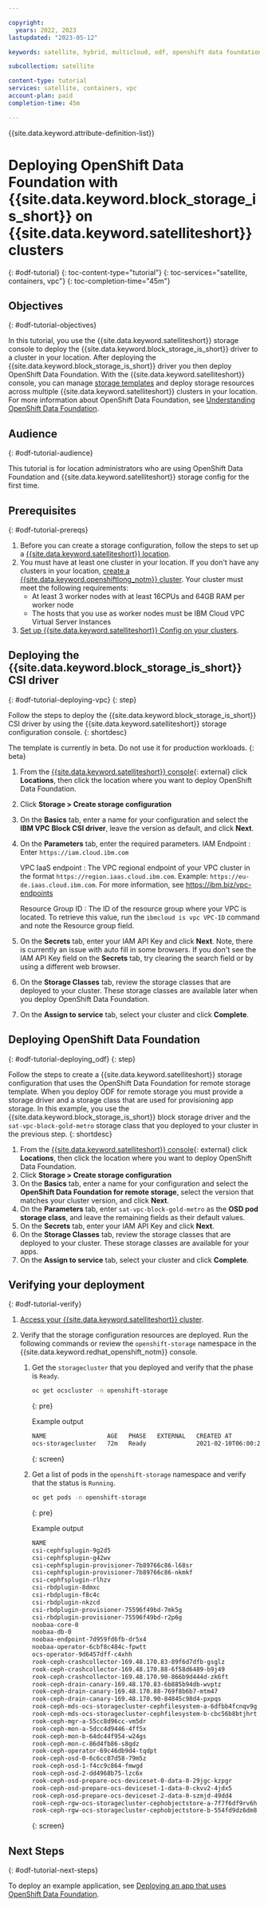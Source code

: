 ```yaml
---

copyright:
  years: 2022, 2023
lastupdated: "2023-05-12"

keywords: satellite, hybrid, multicloud, odf, openshift data foundation

subcollection: satellite

content-type: tutorial
services: satellite, containers, vpc
account-plan: paid
completion-time: 45m

---
```


{{site.data.keyword.attribute-definition-list}}


# Deploying OpenShift Data Foundation with {{site.data.keyword.block_storage_is_short}} on {{site.data.keyword.satelliteshort}} clusters 
{: #odf-tutorial}
{: toc-content-type="tutorial"}
{: toc-services="satellite, containers, vpc"}
{: toc-completion-time="45m"}

## Objectives
{: #odf-tutorial-objectives}

In this tutorial, you use the {{site.data.keyword.satelliteshort}} storage console to deploy the {{site.data.keyword.block_storage_is_short}} driver to a cluster in your location. After deploying the {{site.data.keyword.block_storage_is_short}} driver you then deploy OpenShift Data Foundation. With the {{site.data.keyword.satelliteshort}} console, you can manage [storage templates](/docs/satellite?topic=satellite-storage-template-ov) and deploy storage resources across multiple {{site.data.keyword.satelliteshort}} clusters in your location. For more information about OpenShift Data Foundation, see [Understanding OpenShift Data Foundation](/docs/openshift?topic=openshift-ocs-storage-prep). 


## Audience
{: #odf-tutorial-audience}

This tutorial is for location administrators who are using OpenShift Data Foundation and {{site.data.keyword.satelliteshort}} storage config for the first time.

## Prerequisites
{: #odf-tutorial-prereqs}

1. Before you can create a storage configuration, follow the steps to set up a [{{site.data.keyword.satelliteshort}} location](/docs/satellite?topic=satellite-locations).
1. You must have at least one cluster in your location. If you don't have any clusters in your location, [create a {{site.data.keyword.openshiftlong_notm}} cluster](/docs/openshift?topic=openshift-satellite-clusters). Your cluster must meet the following requirements:
    * At least 3 worker nodes with at least 16CPUs and 64GB RAM per worker node
    * The hosts that you use as worker nodes must be IBM Cloud VPC Virtual Server Instances
1. [Set up {{site.data.keyword.satelliteshort}} Config on your clusters](/docs/satellite?topic=satellite-satcon-manage-direct-upload).


## Deploying the {{site.data.keyword.block_storage_is_short}} CSI driver
{: #odf-tutorial-deploying-vpc}
{: step}

Follow the steps to deploy the {{site.data.keyword.block_storage_is_short}} CSI driver by using the {{site.data.keyword.satelliteshort}} storage configuration console.
{: shortdesc}

The template is currently in beta. Do not use it for production workloads. 
{: beta}

1. From the [{{site.data.keyword.satelliteshort}} console](https://cloud.ibm.com/satellite/locations){: external} click **Locations**, then click the location where you want to deploy OpenShift Data Foundation.
1. Click **Storage > Create storage configuration** 
1. On the **Basics** tab, enter a name for your configuration and select the **IBM VPC Block CSI driver**, leave the version as default, and click **Next**.
1. On the **Parameters** tab, enter the required parameters. 
    IAM Endpoint
    :   Enter `https://iam.cloud.ibm.com`

    VPC IaaS endpoint
    :   The VPC regional endpoint of your VPC cluster in the format `https://region.iaas.cloud.ibm.com`. Example: `https://eu-de.iaas.cloud.ibm.com`. For more information, see https://ibm.biz/vpc-endpoints

    Resource Group ID
    :   The ID of the resource group where your VPC is located. To retrieve this value, run the `ibmcloud is vpc VPC-ID` command and note the Resource group field.
1. On the **Secrets** tab, enter your IAM API Key and click **Next**. Note, there is currently an issue with auto fill in some browsers. If you don't see the IAM API Key field on the **Secrets** tab, try clearing the search field or by using a different web browser. 
1. On the **Storage Classes** tab, review the storage classes that are deployed to your cluster. These storage classes are available later when you deploy OpenShift Data Foundation. 
1. On the **Assign to service** tab, select your cluster and click **Complete**. 

## Deploying OpenShift Data Foundation
{: #odf-tutorial-deploying_odf}
{: step}

Follow the steps to create a {{site.data.keyword.satelliteshort}} storage configuration that uses the OpenShift Data Foundation for remote storage template. When you deploy ODF for remote storage you must provide a storage driver and a storage class that are used for provisioning app storage. In this example, you use the {{site.data.keyword.block_storage_is_short}} block storage driver and the `sat-vpc-block-gold-metro` storage class that you deployed to your cluster in the previous step.
{: shortdesc}

1. From the [{{site.data.keyword.satelliteshort}} console](https://cloud.ibm.com/satellite/locations){: external} click **Locations**, then click the location where you want to deploy OpenShift Data Foundation.
1. Click **Storage > Create storage configuration** 
1. On the **Basics** tab, enter a name for your configuration and select the **OpenShift Data Foundation for remote storage**, select the version that matches your cluster version, and click **Next**.
1. On the **Parameters** tab, enter `sat-vpc-block-gold-metro` as the **OSD pod storage class**, and leave the remaining fields as their default values.
1. On the **Secrets** tab, enter your IAM API Key and click **Next**.
1. On the **Storage Classes** tab, review the storage classes that are deployed to your cluster. These storage classes are available for your apps.
1. On the **Assign to service** tab, select your cluster and click **Complete**. 

## Verifying your deployment
{: #odf-tutorial-verify}

1. [Access your {{site.data.keyword.satelliteshort}} cluster](/docs/openshift?topic=openshift-access_cluster#access_cluster_sat).

1. Verify that the storage configuration resources are deployed. Run the following commands or review the `openshift-storage` namespace in the {{site.data.keyword.redhat_openshift_notm}} console.

    1. Get the `storagecluster` that you deployed and verify that the phase is `Ready`.
        ```sh
        oc get ocscluster -n openshift-storage
        ```
        {: pre}

        Example output
        ```sh
        NAME                 AGE   PHASE   EXTERNAL   CREATED AT             VERSION
        ocs-storagecluster   72m   Ready              2021-02-10T06:00:20Z   4.6.0
        ```
        {: screen}

    1. Get a list of pods in the `openshift-storage` namespace and verify that the status is `Running`.
        ```sh
        oc get pods -n openshift-storage
        ```
        {: pre}

        Example output
        ```sh
        NAME                                                              READY   STATUS      RESTARTS   AGE
        csi-cephfsplugin-9g2d5                                            3/3     Running     0          8m11s
        csi-cephfsplugin-g42wv                                            3/3     Running     0          8m11s
        csi-cephfsplugin-provisioner-7b89766c86-l68sr                     5/5     Running     0          8m10s
        csi-cephfsplugin-provisioner-7b89766c86-nkmkf                     5/5     Running     0          8m10s
        csi-cephfsplugin-rlhzv                                            3/3     Running     0          8m11s
        csi-rbdplugin-8dmxc                                               3/3     Running     0          8m12s
        csi-rbdplugin-f8c4c                                               3/3     Running     0          8m12s
        csi-rbdplugin-nkzcd                                               3/3     Running     0          8m12s
        csi-rbdplugin-provisioner-75596f49bd-7mk5g                        5/5     Running     0          8m12s
        csi-rbdplugin-provisioner-75596f49bd-r2p6g                        5/5     Running     0          8m12s
        noobaa-core-0                                                     1/1     Running     0          4m37s
        noobaa-db-0                                                       1/1     Running     0          4m37s
        noobaa-endpoint-7d959fd6fb-dr5x4                                  1/1     Running     0          2m27s
        noobaa-operator-6cbf8c484c-fpwtt                                  1/1     Running     0          9m41s
        ocs-operator-9d6457dff-c4xhh                                      1/1     Running     0          9m42s
        rook-ceph-crashcollector-169.48.170.83-89f6d7dfb-gsglz            1/1     Running     0          5m38s
        rook-ceph-crashcollector-169.48.170.88-6f58d6489-b9j49            1/1     Running     0          5m29s
        rook-ceph-crashcollector-169.48.170.90-866b9d444d-zk6ft           1/1     Running     0          5m15s
        rook-ceph-drain-canary-169.48.170.83-6b885b94db-wvptz             1/1     Running     0          4m41s
        rook-ceph-drain-canary-169.48.170.88-769f8b6b7-mtm47              1/1     Running     0          4m39s
        rook-ceph-drain-canary-169.48.170.90-84845c98d4-pxpqs             1/1     Running     0          4m40s
        rook-ceph-mds-ocs-storagecluster-cephfilesystem-a-6dfbb4fcnqv9g   1/1     Running     0          4m16s
        rook-ceph-mds-ocs-storagecluster-cephfilesystem-b-cbc56b8btjhrt   1/1     Running     0          4m15s
        rook-ceph-mgr-a-55cc8d96cc-vm5dr                                  1/1     Running     0          4m55s
        rook-ceph-mon-a-5dcc4d9446-4ff5x                                  1/1     Running     0          5m38s
        rook-ceph-mon-b-64dc44f954-w24gs                                  1/1     Running     0          5m30s
        rook-ceph-mon-c-86d4fb86-s8gdz                                    1/1     Running     0          5m15s
        rook-ceph-operator-69c46db9d4-tqdpt                               1/1     Running     0          9m42s
        rook-ceph-osd-0-6c6cc87d58-79m5z                                  1/1     Running     0          4m42s
        rook-ceph-osd-1-f4cc9c864-fmwgd                                   1/1     Running     0          4m41s
        rook-ceph-osd-2-dd4968b75-lzc6x                                   1/1     Running     0          4m40s
        rook-ceph-osd-prepare-ocs-deviceset-0-data-0-29jgc-kzpgr          0/1     Completed   0          4m51s
        rook-ceph-osd-prepare-ocs-deviceset-1-data-0-ckvv2-4jdx5          0/1     Completed   0          4m50s
        rook-ceph-osd-prepare-ocs-deviceset-2-data-0-szmjd-49dd4          0/1     Completed   0          4m50s
        rook-ceph-rgw-ocs-storagecluster-cephobjectstore-a-7f7f6df9rv6h   1/1     Running     0          3m44s
        rook-ceph-rgw-ocs-storagecluster-cephobjectstore-b-554fd9dz6dm8   1/1     Running     0          3m41s
        ```
        {: screen}

## Next Steps
{: #odf-tutorial-next-steps}

To deploy an example application, see [Deploying an app that uses OpenShift Data Foundation](/docs/satellite?topic=satellite-storage-odf-remote#sat-storage-odf-remote-deploy). 

    




